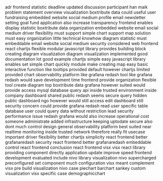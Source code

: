 adr frontend statistic deadline updated discussion participant han maik problem statement overview visualization boxtribute data could useful user fundraising embedded website social medium profile email newsletter setting goal fund application also increase transparency frontend enables display statistic boxtribute data organization embedded website email social medium driver flexibility must support simple chart support map solution must easy organization little technical knowhow diagram statistic must embeddable email website social medium security considered web frontend react chartjs flexible modular javascript library provides building block creating diagram visualization diagram visualization implemented good documentation lot good example chartjs simple easy javascript library enables set simple chart quickly module make creating map easy basic interactive function like tooltips provided default however chartjs limited provided chart observability platform like grafana redash tool like grafana redash would save development time frontend provide organization flexible tool create diagram top boxtribute data grafana however suited would provide access mysql database query api inside trusted environment inside company dashboard shared public redash seems secure query hidden public dashboard ngo however would still access edit dashboard still security concern could provide grafana redash read user specific table database user could query data without restriction lead security performance issue redash grafana would also increase operational cost someone administrate added infrastructure keeping uptodate secure also dont much control design general observability platform best suited near realtime monitoring inside trusted network therefore really fit usecase important driver flexibility better chartjs simplicity react frontend better grafanaredash security react frontend better grafanaredash embeddable control react frontend conclusion react frontend visx visx react library providing component directly application update improve speed frontend development evaluated include nivo library visualization nivo supercharged preconfigured set component much configuration visx meant complement visx pre build visualization nivo case piechart barchart sankey custom visualization visx specific case demographicchart